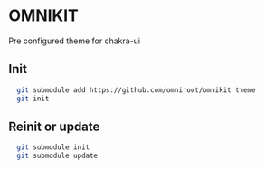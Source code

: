 # OMNIKIT
Pre configured theme for chakra-ui

## Init
```bash
  git submodule add https://github.com/omniroot/omnikit theme
  git init
```

## Reinit or update
```bash
  git submodule init
  git submodule update
```
